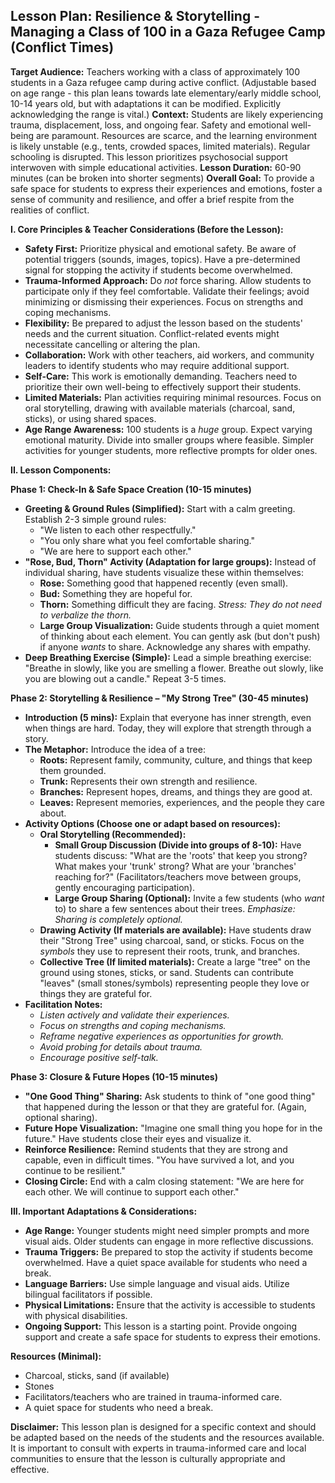 ## Lesson Plan: Resilience & Storytelling - Managing a Class of 100 in a Gaza Refugee Camp (Conflict Times)

**Target Audience:** Teachers working with a class of approximately 100 students in a Gaza refugee camp during active conflict. (Adjustable based on age range - this plan leans towards late elementary/early middle school, 10-14 years old, but with adaptations it can be modified.  Explicitly acknowledging the range is vital.)
**Context:**  Students are likely experiencing trauma, displacement, loss, and ongoing fear. Safety and emotional well-being are paramount.  Resources are scarce, and the learning environment is likely unstable (e.g., tents, crowded spaces, limited materials).  Regular schooling is disrupted.  This lesson prioritizes psychosocial support interwoven with simple educational activities.
**Lesson Duration:** 60-90 minutes (can be broken into shorter segments)
**Overall Goal:** To provide a safe space for students to express their experiences and emotions, foster a sense of community and resilience, and offer a brief respite from the realities of conflict.

**I. Core Principles & Teacher Considerations (Before the Lesson):**

* **Safety First:**  Prioritize physical and emotional safety. Be aware of potential triggers (sounds, images, topics). Have a pre-determined signal for stopping the activity if students become overwhelmed.
* **Trauma-Informed Approach:**  Do *not* force sharing. Allow students to participate only if they feel comfortable.  Validate their feelings; avoid minimizing or dismissing their experiences.  Focus on strengths and coping mechanisms.
* **Flexibility:**  Be prepared to adjust the lesson based on the students' needs and the current situation.  Conflict-related events might necessitate cancelling or altering the plan.
* **Collaboration:** Work with other teachers, aid workers, and community leaders to identify students who may require additional support.
* **Self-Care:**  This work is emotionally demanding. Teachers need to prioritize their own well-being to effectively support their students.
* **Limited Materials:** Plan activities requiring minimal resources.  Focus on oral storytelling, drawing with available materials (charcoal, sand, sticks), or using shared spaces.
* **Age Range Awareness:** 100 students is a *huge* group. Expect varying emotional maturity. Divide into smaller groups where feasible.  Simpler activities for younger students, more reflective prompts for older ones.



**II. Lesson Components:**

**Phase 1: Check-In & Safe Space Creation (10-15 minutes)**

* **Greeting & Ground Rules (Simplified):** Start with a calm greeting.  Establish 2-3 simple ground rules:
    *  "We listen to each other respectfully."
    *  "You only share what you feel comfortable sharing."
    * "We are here to support each other."
* **"Rose, Bud, Thorn" Activity (Adaptation for large groups):** Instead of individual sharing, have students visualize these within themselves:
    * **Rose:** Something good that happened recently (even small).
    * **Bud:** Something they are hopeful for.
    * **Thorn:** Something difficult they are facing.  *Stress: They do not need to verbalize the thorn.*
    *  **Large Group Visualization:** Guide students through a quiet moment of thinking about each element.  You can gently ask (but don't push) if anyone *wants* to share.  Acknowledge any shares with empathy.
* **Deep Breathing Exercise (Simple):** Lead a simple breathing exercise: "Breathe in slowly, like you are smelling a flower. Breathe out slowly, like you are blowing out a candle." Repeat 3-5 times.

**Phase 2:  Storytelling & Resilience – "My Strong Tree" (30-45 minutes)**

* **Introduction (5 mins):**  Explain that everyone has inner strength, even when things are hard.  Today, they will explore that strength through a story.
* **The Metaphor:**  Introduce the idea of a tree:
    * **Roots:** Represent family, community, culture, and things that keep them grounded.
    * **Trunk:** Represents their own strength and resilience.
    * **Branches:** Represent hopes, dreams, and things they are good at.
    * **Leaves:** Represent memories, experiences, and the people they care about.
* **Activity Options (Choose one or adapt based on resources):**
    * **Oral Storytelling (Recommended):**
        * **Small Group Discussion (Divide into groups of 8-10):** Have students discuss: "What are the 'roots' that keep you strong? What makes your 'trunk' strong? What are your 'branches' reaching for?" (Facilitators/teachers move between groups, gently encouraging participation).
        * **Large Group Sharing (Optional):**  Invite a few students (who *want* to) to share a few sentences about their trees. *Emphasize:  Sharing is completely optional.*
    * **Drawing Activity (If materials are available):**  Have students draw their "Strong Tree" using charcoal, sand, or sticks.  Focus on the *symbols* they use to represent their roots, trunk, and branches.
    * **Collective Tree (If limited materials):**  Create a large "tree" on the ground using stones, sticks, or sand.  Students can contribute "leaves" (small stones/symbols) representing people they love or things they are grateful for.
* **Facilitation Notes:**
    *  *Listen actively and validate their experiences.*
    *  *Focus on strengths and coping mechanisms.*
    *  *Reframe negative experiences as opportunities for growth.*
    *  *Avoid probing for details about trauma.*
    *  *Encourage positive self-talk.*



**Phase 3:  Closure & Future Hopes (10-15 minutes)**

* **"One Good Thing" Sharing:**  Ask students to think of "one good thing" that happened during the lesson or that they are grateful for.  (Again, optional sharing).
* **Future Hope Visualization:**  "Imagine one small thing you hope for in the future."  Have students close their eyes and visualize it.
* **Reinforce Resilience:** Remind students that they are strong and capable, even in difficult times.  "You have survived a lot, and you continue to be resilient."
* **Closing Circle:**  End with a calm closing statement: "We are here for each other. We will continue to support each other."




**III.  Important Adaptations & Considerations:**

* **Age Range:**  Younger students might need simpler prompts and more visual aids. Older students can engage in more reflective discussions.
* **Trauma Triggers:** Be prepared to stop the activity if students become overwhelmed. Have a quiet space available for students who need a break.
* **Language Barriers:** Use simple language and visual aids.  Utilize bilingual facilitators if possible.
* **Physical Limitations:**  Ensure that the activity is accessible to students with physical disabilities.
* **Ongoing Support:** This lesson is a starting point.  Provide ongoing support and create a safe space for students to express their emotions.



**Resources (Minimal):**

* Charcoal, sticks, sand (if available)
* Stones
* Facilitators/teachers who are trained in trauma-informed care.
*  A quiet space for students who need a break.




**Disclaimer:** This lesson plan is designed for a specific context and should be adapted based on the needs of the students and the resources available. It is important to consult with experts in trauma-informed care and local communities to ensure that the lesson is culturally appropriate and effective.
